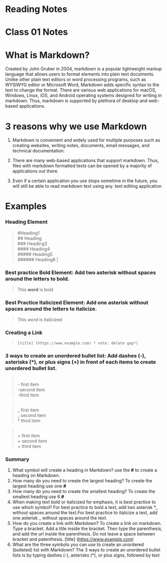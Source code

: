 # Reading Notes

# Class 01 Notes

# What is Markdown?

Created by John Gruber in 2004, markdown is a popular lightweight markup language that allows users to format elements into plain text documents. Unlike other plain text editors or word processing programs, such as WYSIWYG editor or Microsoft Word, Markdown adds specific syntax to the text to change the format. There are various web applications for macOS, Windows, Linux, iOS, and Android operating systems designed for writing in markdown. Thus, markdown is supported by plethora of desktop and web-based applications.

# 3 reasons why we use Markdown

1. Markdown is convenient and widely used for multiple purposes such as creating websites, writing notes, documents, email messages, and technical documentation.

2. There are many web-based applications that support markdown. Thus, files with markdown formatted texts can be opened by a majority of applications out there.

3. Even if a certain application you use stops sometime in the future, you will still be able to read markdown text using any. text editing application

# Examples

### Heading Element

> #Heading1 <br> ## Heading <br> ### Heading3 <br> #### Heading4 <br> ##### Heading5 <br> ###### Heading6 |

### Best practice Bold Element: Add two asterisk without spaces around the letters to bold.

> This **word** is bold

### Best Practice Italicized Element: Add one asterisk without spaces around the letters to italicize.

> This _word_ is italicized

### Creating a Link

>     [title] (https://www.example.com) * note: delete gap*|

### 3 ways to create an unordered bullet list: Add dashes (-), asterisks (\*), or plus signs (+) in front of each items to create unordered bullet list.

> <br> - first item <br> -second item <br> -third item

> <br> _ first item <br> _ second item <br> \* third item

> <br> + first item <br> + second item <br> + third item

### Summary

1. What symbol will create a heading in Markdown? use the **#** to create a heading on Markdown.
2. How many do you need to create the largest heading? To create the largest heading use one **#**
3. How many do you need to create the smallest heading? To create the smallest heading use 6 **#**
4. When making text bold or italicized for emphasis, it is best practice to use which symbol? For best practice to bold a text, add two asterisk \*_ without spaces around the text.For best practice to italicize a text, add one asterisk _ without spaces around the text.
5. How do you create a link with Markdown? To create a link on markdown. Type a bracket. Add a title inside the bracket. Then type the parenthesis, and add the url inside the parenthesis. Do not leave a space between bracket and patenthesis. [title] (https://www.example.com)
6. What are the three symbols you can use to create an unordered (bulleted) list with Markdown? The 3 ways to create an unordered bullet lists is by typing dashes (-), asterisks (\*), or plus signs, followed by text
